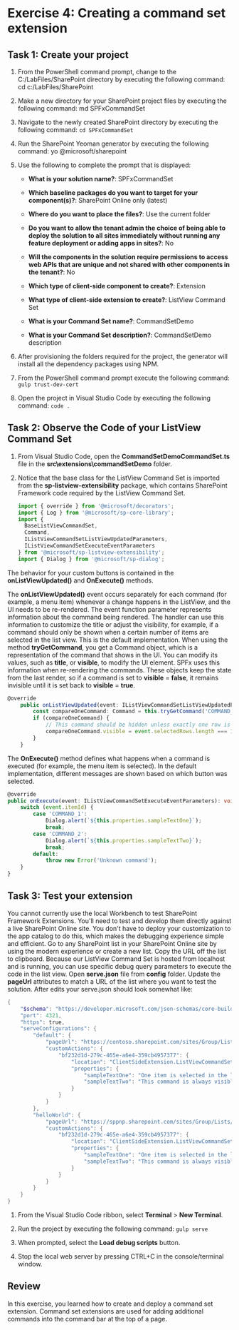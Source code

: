 ﻿# Exercise 4: Creating a command set extension

## Task 1: Create your project

1. From the PowerShell command prompt, change to the C:/LabFiles/SharePoint directory by executing the following command: cd c:/LabFiles/SharePoint

1. Make a new directory for your SharePoint project files by executing the following command: md SPFxCommandSet

1. Navigate to the newly created SharePoint directory by executing the following command: `cd SPFxCommandSet`

1. Run the SharePoint Yeoman generator by executing the following command: yo @microsoft/sharepoint

1. Use the following to complete the prompt that is displayed:

    - **What is your solution name?**: SPFxCommandSet

    - **Which baseline packages do you want to target for your component(s)?**: SharePoint Online only (latest)

    - **Where do you want to place the files?**: Use the current folder

    - **Do you want to allow the tenant admin the choice of being able to deploy the solution to all sites immediately without running any feature deployment or adding apps in sites?**: No

    - **Will the components in the solution require permissions to access web APIs that are unique and not shared with other components in the tenant?**: No

    - **Which type of client-side component to create?**: Extension

    - **What type of client-side extension to create?**: ListView Command Set

    - **What is your Command Set name?**: CommandSetDemo

    - **What is your Command Set description?**: CommandSetDemo description

1. After provisioning the folders required for the project, the generator will install all the dependency packages using NPM.

1. From the PowerShell command prompt execute the following command: `gulp trust-dev-cert`

1. Open the project in Visual Studio Code by executing the following command: `code .`

## Task 2: Observe the Code of your ListView Command Set

1. From Visual Studio Code, open the **CommandSetDemoCommandSet.ts** file in the **src\extensions\commandSetDemo** folder.

1. Notice that the base class for the ListView Command Set is imported from the **sp-listview-extensibility** package, which contains SharePoint Framework code required by the ListView Command Set.

    ```typescript
    import { override } from '@microsoft/decorators';
    import { Log } from '@microsoft/sp-core-library';
    import {
      BaseListViewCommandSet,
      Command,
      IListViewCommandSetListViewUpdatedParameters,
      IListViewCommandSetExecuteEventParameters
    } from '@microsoft/sp-listview-extensibility';
    import { Dialog } from '@microsoft/sp-dialog';
    ```

The behavior for your custom buttons is contained in the **onListViewUpdated()** and **OnExecute()** methods.

The **onListViewUpdated()** event occurs separately for each command (for example, a menu item) whenever a change happens in the ListView, and the UI needs to be re-rendered. The event function parameter represents information about the command being rendered. The handler can use this information to customize the title or adjust the visibility, for example, if a command should only be shown when a certain number of items are selected in the list view. This is the default implementation.When using the method **tryGetCommand**, you get a Command object, which is a representation of the command that shows in the UI. You can modify its values, such as **title**, or **visible**, to modify the UI element. SPFx uses this information when re-rendering the commands. These objects keep the state from the last render, so if a command is set to **visible** = **false**, it remains invisible until it is set back to **visible** = **true**.```typescript
@override
    public onListViewUpdated(event: IListViewCommandSetListViewUpdatedParameters): void {
        const compareOneCommand: Command = this.tryGetCommand('COMMAND_1');
        if (compareOneCommand) {
            // This command should be hidden unless exactly one row is selected.
            compareOneCommand.visible = event.selectedRows.length === 1;
        }
    }
```

The **OnExecute()** method defines what happens when a command is executed (for example, the menu item is selected). In the default implementation, different messages are shown based on which button was selected.

```typescript
@override
public onExecute(event: IListViewCommandSetExecuteEventParameters): void {
    switch (event.itemId) {
        case 'COMMAND_1':
            Dialog.alert(`${this.properties.sampleTextOne}`);
            break;
        case 'COMMAND_2':
            Dialog.alert(`${this.properties.sampleTextTwo}`);
            break;
        default:
            throw new Error('Unknown command');
    }
}
```

## Task 3: Test your extension

You cannot currently use the local Workbench to test SharePoint Framework Extensions. You'll need to test and develop them directly against a live SharePoint Online site. You don't have to deploy your customization to the app catalog to do this, which makes the debugging experience simple and efficient.Go to any SharePoint list in your SharePoint Online site by using the modern experience or create a new list. Copy the URL off the list to clipboard.Because our ListView Command Set is hosted from localhost and is running, you can use specific debug query parameters to execute the code in the list view.Open **serve.json** file from **config** folder. Update the **pageUrl** attributes to match a URL of the list where you want to test the solution. After edits your serve.json should look somewhat like:```powershell
{
    "$schema": "https://developer.microsoft.com/json-schemas/core-build/serve.schema.json",
    "port": 4321,
    "https": true,
    "serveConfigurations": {
        "default": {
            "pageUrl": "https://contoso.sharepoint.com/sites/Group/Lists/Orders/AllItems.aspx",
            "customActions": {
                "bf232d1d-279c-465e-a6e4-359cb4957377": {
                    "location": "ClientSideExtension.ListViewCommandSet.CommandBar",
                    "properties": {
                        "sampleTextOne": "One item is selected in the list",
                        "sampleTextTwo": "This command is always visible."
                    }
                }
            }
        },
        "helloWorld": {
            "pageUrl": "https://sppnp.sharepoint.com/sites/Group/Lists/Orders/AllItems.aspx",
            "customActions": {
                "bf232d1d-279c-465e-a6e4-359cb4957377": {
                    "location": "ClientSideExtension.ListViewCommandSet.CommandBar",
                    "properties": {
                        "sampleTextOne": "One item is selected in the list",
                        "sampleTextTwo": "This command is always visible."
                    }
                }
            }
        }
    }
}
```

1. From the Visual Studio Code ribbon, select **Terminal** > **New Terminal**.

1. Run the project by executing the following command: `gulp serve`

1. When prompted, select the **Load debug scripts** button.

1. Stop the local web server by pressing CTRL+C in the console/terminal window.

## Review

In this exercise, you learned how to create and deploy a command set extension.  Command set extensions are used for adding additional commands into the command bar at the top of a page.

